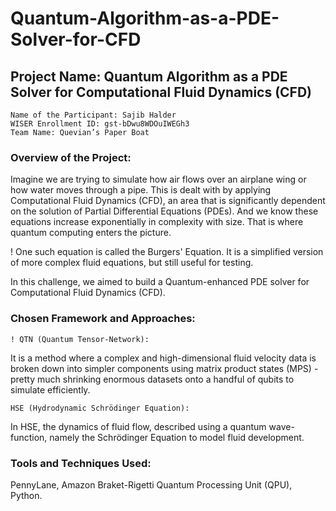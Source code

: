 # Quantum-Algorithm-as-a-PDE-Solver-for-CFD
## Project Name: Quantum Algorithm as a PDE Solver for Computational Fluid Dynamics (CFD)

    Name of the Participant: Sajib Halder 
    WISER Enrollment ID: gst-bDwu8WDOuIWEGh3 
    Team Name: Quevian’s Paper Boat 


### Overview of the Project: 

Imagine we are trying to simulate how air flows over an airplane wing or how water moves through a pipe. This is dealt with by applying Computational Fluid Dynamics (CFD), an area that is significantly dependent on the solution of Partial Differential Equations (PDEs). And we know these equations increase exponentially in complexity with size. That is where quantum computing enters the picture.

! One such equation is called the Burgers' Equation. It is a simplified version of more complex fluid equations, but still useful for testing. 

In this challenge, we aimed to build a Quantum-enhanced PDE solver for Computational Fluid Dynamics (CFD).

### Chosen Framework and Approaches: 

    ! QTN (Quantum Tensor‑Network):
It is a method where a complex and high-dimensional fluid velocity data is broken down into simpler components using matrix product states (MPS) - pretty much shrinking enormous datasets onto a handful of qubits to simulate efficiently.

    HSE (Hydrodynamic Schrödinger Equation): 
In HSE, the dynamics of fluid flow, described using a quantum wave-function, namely the Schrödinger Equation to model fluid development.

### Tools and Techniques Used: 
PennyLane, Amazon Braket-Rigetti Quantum Processing Unit (QPU), Python.




